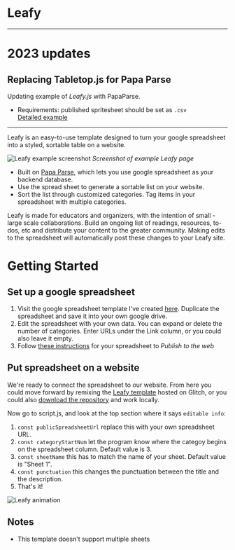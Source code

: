 # Leafy

-----
# 2023 updates
## Replacing Tabletop.js for Papa Parse
Updating example of *Leafy.js* with PapaParse.

- Requirements:  published spritesheet should be set as `.csv`  
[Detailed example](https://dev.to/bornfightcompany/using-google-sheets-as-a-simple-database-with-papa-parse-2k7o)


------

Leafy is an easy-to-use template designed to turn your google spreadsheet into a styled, sortable table on a website. 

![Leafy example screenshot](https://cdn.glitch.com/a0713ae5-198b-4366-b7e9-e40b63c44f84%2FScreen%20Shot%202020-03-23%20at%2012.57.15%20AM.png?v=1584939475695)
*Screenshot of example Leafy page*  

- Built on [Papa Parse](https://github.com/mholt/PapaParse), which lets you use google spreadsheet as your backend database. 
- Use the spread sheet to generate a sortable list on your website.  
- Sort the list through customized categories. Tag items in your spreadsheet with multiple categories.

Leafy is made for educators and organizers, with the intention of small - large scale collaborations. Build an ongoing list of readings, resources, to-dos, etc and distribute your content to the greater community. Making edits to the spreadsheet will automatically post these changes to your Leafy site. 

# Getting Started

## Set up a google spreadsheet
1. Visit the google spreadsheet template I've created [here](https://docs.google.com/spreadsheets/d/e/2PACX-1vTSL7xFijPpq7-IseyKEVnE1k0cDW-LHERb0-b5vxT4yOSg3neXgyC5cljBStGvb9kJ3h9QTlWrGGdZ/pub?output=csv'). Duplicate the spreadsheet and save it into your own google drive.
2. Edit the spreadsheet with your own data. You can expand or delete the number of categories. Enter URLs under the Link column, or you could also leave it empty. 
3. Follow [these instructions](https://dev.to/bornfightcompany/using-google-sheets-as-a-simple-database-with-papa-parse-2k7o) for your spreadsheet to *Publish to the web*

## Put spreadsheet on a website

We're ready to connect the spreadsheet to our website. From here you could move forward by remixing the  [Leafy template](https://glitch.com/~leafy-template) hosted on Glitch, or  you could also [download the repository](https://github.com/xinemata/leafy/archive/master.zip) and work locally. 

Now go to script.js, and look at the top section where it says `editable info`:

1. `const publicSpreadsheetUrl` replace this with your own spreadsheet URL. 
1. `const categoryStartNum` let the program know where the categoy begins on the spreadsheet column. Default value is 3.
1. `const sheetName` this has to match the name of your sheet. Default value is "Sheet 1". 
1. `const punctuation` this changes the punctuation between the title and the description. 
1. That's it!

![Leafy animation](https://cdn.glitch.com/a0713ae5-198b-4366-b7e9-e40b63c44f84%2Funnamed.gif?v=1584807328184)  

## Notes

- This template doesn't support multiple sheets
